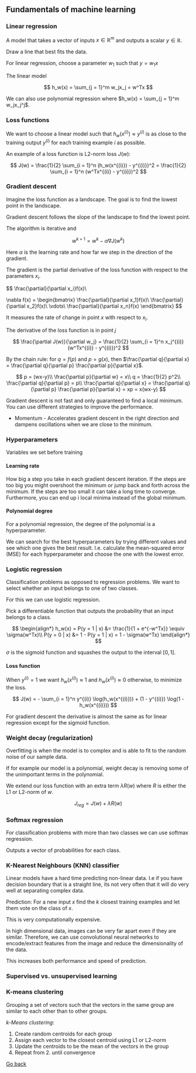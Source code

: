 ## Fundamentals of machine learning

### Linear regression

A model that takes a vector of inputs $x \in \mathbb{R}^m$ and outputs a scalar $y \in \mathbb{R}$.

Draw a line that best fits the data.

For linear regression, choose a parameter $w_1$ such that $y = w_1 x$

The linear model

$$
h_w(x) = \sum_{j = 1}^m w_jx_j = w^Tx
$$

We can also use polynomial regression where $h_w(x) = \sum_{j = 1}^m w_jx_j^j$.

### Loss functions

We want to choose a linear model such that $h_w(x^{(i)}) \approx y^{(i)}$ is as close to the training output $y^{(i)}$ for each training example $i$ as possible.

An example of a loss function is L2-norm loss $J(w)$:

$$
J(w) = \frac{1}{2} \sum_{i = 1}^n (h_w(x^{(i)}) - y^{(i)})^2 = \frac{1}{2} \sum_{i = 1}^n (w^Tx^{(i)} - y^{(i)})^2
$$

### Gradient descent

Imagine the loss function as a landscape. The goal is to find the lowest point in the landscape.

Gradient descent follows the slope of the landscape to find the lowest point.

The algorithm is iterative and

$$
w^{k+1} = w^k - \alpha \nabla J(w^k)
$$

Here $\alpha$ is the learning rate and how far we step in the direction of the gradient.

The gradient is the partial derivative of the loss function with respect to the parameters $x_i$.

$$
\frac{\partial}{\partial x_i}f(x)\\

\nabla f(x) = \begin{bmatrix}
\frac{\partial}{\partial x_1}f(x)\\
\frac{\partial}{\partial x_2}f(x)\\
\vdots\\
\frac{\partial}{\partial x_n}f(x)
\end{bmatrix}
$$

It measures the rate of change in point $x$ with respect to $x_i$.

The derivative of the loss function is in point $j$

$$
\frac{\partial J(w)}{\partial w_j} =  \frac{1}{2} \sum_{i = 1}^n x_j^{(i)} (w^Tx^{(i)} - y^{(i)})^2
$$

By the chain rule: for $q = f(p)$ and $p = g(x)$, then $\frac{\partial q}{\partial x} = \frac{\partial q}{\partial p} \frac{\partial p}{\partial x}$.

$$
p = (wx-y)\\
\frac{\partial p}{\partial w} = x\\
q = \frac{1}{2} p^2\\
\frac{\partial q}{\partial p} = p\\
\frac{\partial q}{\partial x} = \frac{\partial q}{\partial p} \frac{\partial p}{\partial x} = xp = x(wx-y)
$$

Gradient descent is not fast and only guaranteed to find a local minimum. You can use different strategies to improve the performance.

 - Momentum - Accelerates gradient descent in the right direction and dampens oscillations when we are close to the minimum.

### Hyperparameters

Variables we set before training

#### Learning rate

How big a step you take in each gradient descent iteration. If the steps are too big you might overshoot the minimum or jump back and forth across the minimum. If the steps are too small it can take a long time to converge. Furthermore, you can end up i local minima instead of the global minimum.

#### Polynomial degree

For a polynomial regression, the degree of the polynomial is a hyperparameter.

We can search for the best hyperparameters by trying different values and see which one gives the best result. I.e. calculate the mean-squared error (MSE) for each hyperparameter and choose the one with the lowest error.

### Logistic regression

Classification problems as opposed to regression problems. We want to select whether an input belongs to one of two classes.

For this we can use logistic regression.

Pick a differentiable function that outputs the probability that an input belongs to a class.

$$
\begin{align*}
h_w(x) = P(y = 1 | x) &= \frac{1}{1 + e^{-w^Tx}} \equiv \sigma(w^Tx)\\
P(y = 0 | x) &= 1 - P(y = 1 | x) = 1 - \sigma(w^Tx)
\end{align*}
$$

$\sigma$ is the sigmoid function and squashes the output to the interval $[0, 1]$.

#### Loss function

When $y^{(i)} = 1$ we want $h_w(x^{(i)}) \approx 1$ and $h_w(x^{(i)}) \approx 0$ otherwise, to minimize the loss. 

$$
J(w) = - \sum_{i = 1}^n y^{(i)} \log(h_w(x^{(i)})) + (1 - y^{(i)}) \log(1 - h_w(x^{(i)}))
$$

For gradient descent the derivative is almost the same as for linear regression except for the sigmoid function.

### Weight decay (regularization)

Overfitting is when the model is to complex and is able to fit to the random noise of our sample data.

If for example our model is a polynomial, weight decay is removing some of the unimportant terms in the polynomial.

We extend our loss function with an extra term $\lambda R(w)$ where $R$ is either the L1 or L2-norm of $w$.

$$
J_{reg} = J(w) + \lambda R(w)
$$

### Softmax regression

For classification problems with more than two classes we can use softmax regression.

Outputs a vector of probabilities for each class.

### K-Nearest Neighbours (KNN) classifier

Linear models have a hard time predicting non-linear data. I.e if you have decision boundary that is a straight line, its not very often that it will do very well at separating complex data.

Prediction: For a new input $x$ find the $k$ closest training examples and let them vote on the class of $x$.

This is very computationally expensive.

In high dimensional data, images can be very far apart even if they are similar. Therefore, we can use convolutional neural networks to encode/extract features from the image and reduce the dimensionality of the data.

This increases both performance and speed of prediction.

### Supervised vs. unsupervised learning

### K-means clustering

Grouping a set of vectors such that the vectors in the same group are similar to each other than to other groups.

_k-Means clustering_:

1. Create random centroids for each group
2. Assign each vector to the closest centroid using L1 or L2-norm
3. Update the centroids to be the mean of the vectors in the group
4. Repeat from 2. until convergence

[Go back](main.md)

